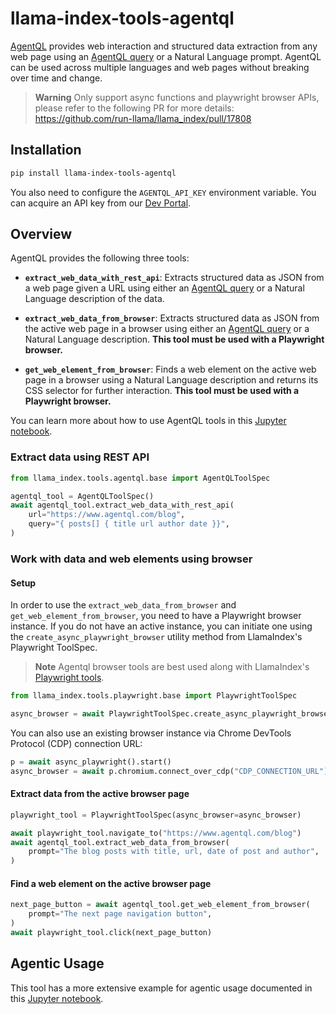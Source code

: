 # llama-index-tools-agentql

[AgentQL](https://www.agentql.com/) provides web interaction and structured data extraction from any web page using an [AgentQL query](https://docs.agentql.com/agentql-query) or a Natural Language prompt. AgentQL can be used across multiple languages and web pages without breaking over time and change.

> **Warning**
> Only support async functions and playwright browser APIs, please refer to the following PR for more details: https://github.com/run-llama/llama_index/pull/17808

## Installation

```bash
pip install llama-index-tools-agentql
```

You also need to configure the `AGENTQL_API_KEY` environment variable. You can acquire an API key from our [Dev Portal](https://dev.agentql.com).

## Overview

AgentQL provides the following three tools:

- **`extract_web_data_with_rest_api`**: Extracts structured data as JSON from a web page given a URL using either an [AgentQL query](https://docs.agentql.com/agentql-query/query-intro) or a Natural Language description of the data.

- **`extract_web_data_from_browser`**: Extracts structured data as JSON from the active web page in a browser using either an [AgentQL query](https://docs.agentql.com/agentql-query/query-intro) or a Natural Language description. **This tool must be used with a Playwright browser.**

- **`get_web_element_from_browser`**: Finds a web element on the active web page in a browser using a Natural Language description and returns its CSS selector for further interaction. **This tool must be used with a Playwright browser.**

You can learn more about how to use AgentQL tools in this [Jupyter notebook](https://github.com/run-llama/llama_index/blob/main/llama-index-integrations/tools/llama-index-tools-agentql/examples/AgentQL_browser_agent.ipynb).

### Extract data using REST API

```python
from llama_index.tools.agentql.base import AgentQLToolSpec

agentql_tool = AgentQLToolSpec()
await agentql_tool.extract_web_data_with_rest_api(
    url="https://www.agentql.com/blog",
    query="{ posts[] { title url author date }}",
)
```

### Work with data and web elements using browser

#### Setup

In order to use the `extract_web_data_from_browser` and `get_web_element_from_browser`, you need to have a Playwright browser instance. If you do not have an active instance, you can initiate one using the `create_async_playwright_browser` utility method from LlamaIndex's Playwright ToolSpec.

> **Note**
> Agentql browser tools are best used along with LlamaIndex's [Playwright tools](https://docs.llamaindex.ai/en/stable/api_reference/tools/playwright/).

```python
from llama_index.tools.playwright.base import PlaywrightToolSpec

async_browser = await PlaywrightToolSpec.create_async_playwright_browser()
```

You can also use an existing browser instance via Chrome DevTools Protocol (CDP) connection URL:

```python
p = await async_playwright().start()
async_browser = await p.chromium.connect_over_cdp("CDP_CONNECTION_URL")
```

#### Extract data from the active browser page

```python
playwright_tool = PlaywrightToolSpec(async_browser=async_browser)

await playwright_tool.navigate_to("https://www.agentql.com/blog")
await agentql_tool.extract_web_data_from_browser(
    prompt="The blog posts with title, url, date of post and author",
)
```

#### Find a web element on the active browser page

```python
next_page_button = await agentql_tool.get_web_element_from_browser(
    prompt="The next page navigation button",
)
await playwright_tool.click(next_page_button)
```

## Agentic Usage

This tool has a more extensive example for agentic usage documented in this [Jupyter notebook](https://github.com/run-llama/llama_index/blob/main/llama-index-integrations/tools/llama-index-tools-agentql/examples/AgentQL_browser_agent.ipynb).
